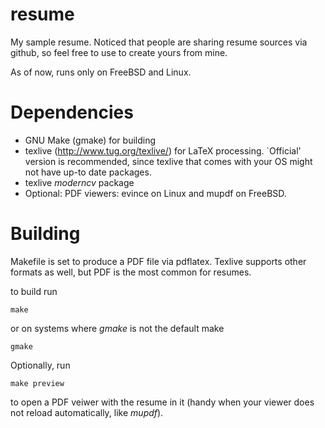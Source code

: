 resume
======

My sample resume. Noticed that people are sharing resume sources via github, so
feel free to use to create yours from mine.

As of now, runs only on FreeBSD and Linux.

# Dependencies
* GNU Make (gmake) for building
* texlive (http://www.tug.org/texlive/) for LaTeX processing. `Official'
  version is recommended, since texlive that comes with your OS might not have
  up-to date packages.
* texlive _moderncv_ package
* Optional: PDF viewers: evince on Linux and mupdf on FreeBSD.

# Building
Makefile is set to produce a PDF file via pdflatex. Texlive supports other
formats as well, but PDF is the most common for resumes.

to build run
```
make
```
or on systems where _gmake_ is not the default make
```
gmake
```

Optionally, run 
```
make preview
```
to open a PDF veiwer with the resume in it (handy when your viewer does not
reload automatically, like _mupdf_).

